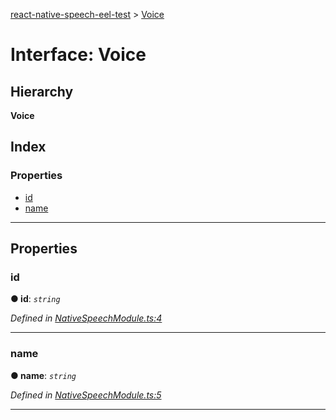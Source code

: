 [react-native-speech-eel-test](../README.md) > [Voice](../interfaces/voice.md)

# Interface: Voice

## Hierarchy

**Voice**

## Index

### Properties

* [id](voice.md#id)
* [name](voice.md#name)

---

## Properties

<a id="id"></a>

###  id

**● id**: *`string`*

*Defined in [NativeSpeechModule.ts:4](https://github.com/ericlewis/react-native-speech/blob/2b63c1d/src/NativeSpeechModule.ts#L4)*

___
<a id="name"></a>

###  name

**● name**: *`string`*

*Defined in [NativeSpeechModule.ts:5](https://github.com/ericlewis/react-native-speech/blob/2b63c1d/src/NativeSpeechModule.ts#L5)*

___

